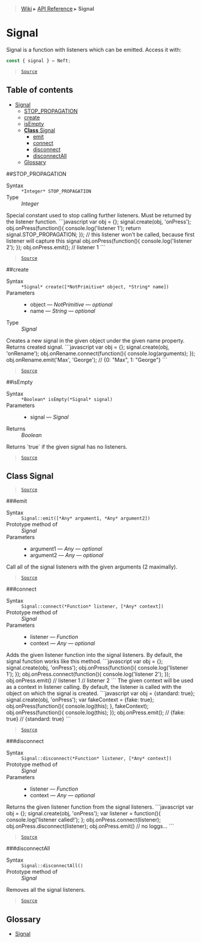 > [Wiki](Home) ▸ [API Reference](API-Reference) ▸ **Signal**

# Signal

Signal is a function with listeners which can be emitted.
Access it with:
```javascript
const { signal } = Neft;
```

> [`Source`](/Neft-io/neft/blob/11ce61113abf36cfee4cca0e72112ab5bff468a7/src/signal/index.litcoffee#signal)

## Table of contents
* [Signal](#signal)
  * [STOP_PROPAGATION](#stoppropagation)
  * [create](#create)
  * [isEmpty](#isempty)
  * [**Class** Signal](#class-signal)
    * [emit](#emit)
    * [connect](#connect)
    * [disconnect](#disconnect)
    * [disconnectAll](#disconnectall)
  * [Glossary](#glossary)

##STOP_PROPAGATION
<dl><dt>Syntax</dt><dd><code>&#x2A;Integer&#x2A; STOP_PROPAGATION</code></dd><dt>Type</dt><dd><i>Integer</i></dd></dl>
Special constant used to stop calling further listeners.
Must be returned by the listener function.
```javascript
var obj = {};
signal.create(obj, 'onPress');
obj.onPress(function(){
  console.log('listener 1');
  return signal.STOP_PROPAGATION;
});
// this listener won't be called, because first listener will capture this signal
obj.onPress(function(){
  console.log('listener 2');
});
obj.onPress.emit();
// listener 1
```

> [`Source`](/Neft-io/neft/blob/11ce61113abf36cfee4cca0e72112ab5bff468a7/src/signal/index.litcoffee#integer-stoppropagation)

##create
<dl><dt>Syntax</dt><dd><code>&#x2A;Signal&#x2A; create([&#x2A;NotPrimitive&#x2A; object, &#x2A;String&#x2A; name])</code></dd><dt>Parameters</dt><dd><ul><li>object — <i>NotPrimitive</i> — <i>optional</i></li><li>name — <i>String</i> — <i>optional</i></li></ul></dd><dt>Type</dt><dd><i>Signal</i></dd></dl>
Creates a new signal in the given object under the given name property.
Returns created signal.
```javascript
var obj = {};
signal.create(obj, 'onRename');
obj.onRename.connect(function(){
  console.log(arguments);
});
obj.onRename.emit('Max', 'George');
// {0: "Max", 1: "George"}
```

> [`Source`](/Neft-io/neft/blob/11ce61113abf36cfee4cca0e72112ab5bff468a7/src/signal/index.litcoffee#signal-createnotprimitive-object-string-name)

##isEmpty
<dl><dt>Syntax</dt><dd><code>&#x2A;Boolean&#x2A; isEmpty(&#x2A;Signal&#x2A; signal)</code></dd><dt>Parameters</dt><dd><ul><li>signal — <i>Signal</i></li></ul></dd><dt>Returns</dt><dd><i>Boolean</i></dd></dl>
Returns `true` if the given signal has no listeners.

> [`Source`](/Neft-io/neft/blob/11ce61113abf36cfee4cca0e72112ab5bff468a7/src/signal/index.litcoffee#boolean-isemptysignal-signal)

## **Class** Signal

> [`Source`](/Neft-io/neft/blob/11ce61113abf36cfee4cca0e72112ab5bff468a7/src/signal/index.litcoffee#class-signal)

###emit
<dl><dt>Syntax</dt><dd><code>Signal::emit([&#x2A;Any&#x2A; argument1, &#x2A;Any&#x2A; argument2])</code></dd><dt>Prototype method of</dt><dd><i>Signal</i></dd><dt>Parameters</dt><dd><ul><li>argument1 — <i>Any</i> — <i>optional</i></li><li>argument2 — <i>Any</i> — <i>optional</i></li></ul></dd></dl>
Call all of the signal listeners with the given arguments (2 maximally).

> [`Source`](/Neft-io/neft/blob/11ce61113abf36cfee4cca0e72112ab5bff468a7/src/signal/index.litcoffee#signalemitany-argument1-any-argument2)

###connect
<dl><dt>Syntax</dt><dd><code>Signal::connect(&#x2A;Function&#x2A; listener, [&#x2A;Any&#x2A; context])</code></dd><dt>Prototype method of</dt><dd><i>Signal</i></dd><dt>Parameters</dt><dd><ul><li>listener — <i>Function</i></li><li>context — <i>Any</i> — <i>optional</i></li></ul></dd></dl>
Adds the given listener function into the signal listeners.
By default, the signal function works like this method.
```javascript
var obj = {};
signal.create(obj, 'onPress');
obj.onPress(function(){
  console.log('listener 1');
});
obj.onPress.connect(function(){
  console.log('listener 2');
});
obj.onPress.emit()
// listener 1
// listener 2
```
The given context will be used as a context in listener calling.
By default, the listener is called with the object on which the signal is created.
```javascript
var obj = {standard: true};
signal.create(obj, 'onPress');
var fakeContext = {fake: true};
obj.onPress(function(){
  console.log(this);
}, fakeContext);
obj.onPress(function(){
  console.log(this);
});
obj.onPress.emit();
// {fake: true}
// {standard: true}
```

> [`Source`](/Neft-io/neft/blob/11ce61113abf36cfee4cca0e72112ab5bff468a7/src/signal/index.litcoffee#signalconnectfunction-listener-any-context)

###disconnect
<dl><dt>Syntax</dt><dd><code>Signal::disconnect(&#x2A;Function&#x2A; listener, [&#x2A;Any&#x2A; context])</code></dd><dt>Prototype method of</dt><dd><i>Signal</i></dd><dt>Parameters</dt><dd><ul><li>listener — <i>Function</i></li><li>context — <i>Any</i> — <i>optional</i></li></ul></dd></dl>
Returns the given listener function from the signal listeners.
```javascript
var obj = {};
signal.create(obj, 'onPress');
var listener = function(){
  console.log('listener called!');
};
obj.onPress.connect(listener);
obj.onPress.disconnect(listener);
obj.onPress.emit()
// no loggs...
```

> [`Source`](/Neft-io/neft/blob/11ce61113abf36cfee4cca0e72112ab5bff468a7/src/signal/index.litcoffee#signaldisconnectfunction-listener-any-context)

###disconnectAll
<dl><dt>Syntax</dt><dd><code>Signal::disconnectAll()</code></dd><dt>Prototype method of</dt><dd><i>Signal</i></dd></dl>
Removes all the signal listeners.

> [`Source`](/Neft-io/neft/blob/11ce61113abf36cfee4cca0e72112ab5bff468a7/src/signal/index.litcoffee#signaldisconnectall)

## Glossary

 - [Signal](#class-signal)

